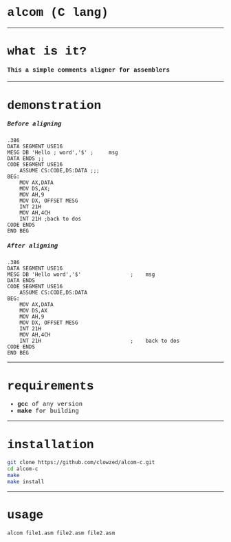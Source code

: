 <div style = "font-family: 'Courier New'">
<h1>alcom (C lang)</h1>
</div>

<hr>
<div style = "font-family: 'Courier New'">
<h1>what is it?</h1>
<h4>This a simple comments aligner for assemblers</h4>
</div>
<hr>

<div style = "font-family: 'Courier New'">
<h1>demonstration</h1>
<h5>Before aligning</h5>
</div>

```
.386
DATA SEGMENT USE16
MESG DB 'Hello ; word','$' ;     msg
DATA ENDS ;;
CODE SEGMENT USE16
    ASSUME CS:CODE,DS:DATA ;;;
BEG:
    MOV AX,DATA
    MOV DS,AX;
    MOV AH,9
    MOV DX, OFFSET MESG
    INT 21H
    MOV AH,4CH
    INT 21H ;back to dos
CODE ENDS
END BEG
```
<div style = "font-family: 'Courier New'">
<h5>After aligning</h5>
</div>

```
.386
DATA SEGMENT USE16
MESG DB 'Hello word','$'                ;    msg
DATA ENDS
CODE SEGMENT USE16
    ASSUME CS:CODE,DS:DATA
BEG:
    MOV AX,DATA
    MOV DS,AX
    MOV AH,9
    MOV DX, OFFSET MESG
    INT 21H
    MOV AH,4CH
    INT 21H                             ;    back to dos
CODE ENDS
END BEG

```

<hr>

<div style = "font-family: 'Courier New'">
<h1>requirements</h1>
<ul>
    <li><strong>gcc</strong> of any version</li>
    <li> <strong>make</strong> for building</li>
</ul>
</div>

<hr>

<div style = "font-family: 'Courier New'">
<h1>installation</h1>
</div>

```bash
git clone https://github.com/clowzed/alcom-c.git
cd alcom-c
make
make install
```

<hr>
<div style = "font-family: 'Courier New'">
<h1>usage</h1>
</div>

```bash
alcom file1.asm file2.asm file2.asm
```